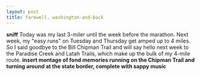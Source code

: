 ```yaml
---
layout: post
title: farewell, washington-and-back
---
```


**sniff** Today was my last 3-miler until the week before the marathon. Next week, my "easy runs" on Tuesday and Thursday get amped up to 4 miles. So I said goodbye to the Bill Chipman Trail and will say hello next week to the Paradise Creek and Latah Trails, which make up the bulk of my 4-mile route. **insert montage of fond memories running on the Chipman Trail and turning around at the state border, complete with sappy music**
